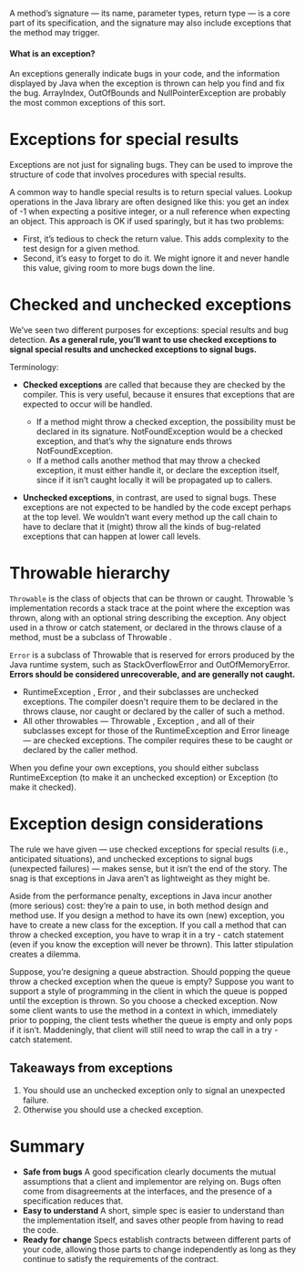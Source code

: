A method’s signature — its name, parameter types, return type — is a core part of its specification, and the signature may also include exceptions that the method may trigger.

#### What is an exception?
An exceptions generally indicate bugs in your code, and the information displayed by Java when the exception is thrown can help you find and fix the bug. ArrayIndex, OutOfBounds and NullPointerException are probably the most common exceptions of this sort.


# Exceptions for special results
Exceptions are not just for signaling bugs. They can be used to improve the structure of code that involves procedures with special results.

A common way to handle special results is to return special values. Lookup operations in the Java library are often designed like this: you get an index of -1 when expecting a positive integer, or a null reference when expecting an object. This approach is OK if used sparingly, but it has two problems:

- First, it’s tedious to check the return value. This adds complexity to the test design for a given method.
- Second, it’s easy to forget to do it. We might ignore it and never handle this value, giving room to more bugs down the line.
 
 # Checked and unchecked exceptions
 We’ve seen two different purposes for exceptions: special results and bug detection. **As a general rule, you’ll want to use checked exceptions to signal special results and unchecked exceptions to signal bugs.**
 
 Terminology:
 
 - **Checked exceptions** are called that because they are checked by the compiler. This is very useful, because it ensures that exceptions that are expected to occur will be handled.
	- If a method might throw a checked exception, the possibility must be declared in its signature. NotFoundException would be a checked exception, and that’s why the signature ends throws NotFoundException.
	- If a method calls another method that may throw a checked exception, it must either handle it, or declare the exception itself, since if it isn’t caught locally it will be propagated up to callers.

- **Unchecked exceptions**, in contrast, are used to signal bugs. These exceptions are not expected to be handled by the code except perhaps at the top level. We wouldn’t want every method up the call chain to have to declare that it (might) throw all the kinds of bug-related exceptions that can happen at lower call levels.

# Throwable hierarchy

```Throwable``` is the class of objects that can be thrown or caught. Throwable ’s implementation records a stack trace at the point where the exception was thrown, along with an optional string describing the exception. Any object used in a throw or catch statement, or declared in the throws clause of a method, must be a subclass of Throwable .

```Error``` is a subclass of Throwable that is reserved for errors produced by the Java runtime system, such as StackOverflowError and OutOfMemoryError. **Errors should be considered unrecoverable, and are generally not caught.**

- RuntimeException , Error , and their subclasses are unchecked exceptions. The compiler doesn't require them to be declared in the throws clause, nor caught or declared by the caller of such a method.
- All other throwables — Throwable , Exception , and all of their subclasses except for those of the RuntimeException and Error lineage — are checked exceptions. The compiler requires these to be caught or declared by the caller method.
 
When you define your own exceptions, you should either subclass RuntimeException (to make it an unchecked exception) or Exception (to make it checked). 

# Exception design considerations

The rule we have given — use checked exceptions for special results (i.e., anticipated situations), and unchecked exceptions to signal bugs (unexpected failures) — makes sense, but it isn’t the end of the story. The snag is that exceptions in Java aren’t as lightweight as they might be.

Aside from the performance penalty, exceptions in Java incur another (more serious) cost: they’re a pain to use, in both method design and method use. If you design a method to have its own (new) exception, you have to create a new class for the exception. If you call a method that can throw a checked exception, you have to wrap it in a try - catch statement (even if you know the exception will never be thrown). This latter stipulation creates a dilemma. 

Suppose, you’re designing a queue abstraction. Should popping the queue throw a checked exception when the queue is empty? Suppose you want to support a style of programming in the client in which the queue is popped until the exception is thrown. So you choose a checked exception. Now some client wants to use the method in a context in which, immediately prior to popping, the client tests whether the queue is empty and only pops if it isn’t. Maddeningly, that client will still need to wrap the call in a try - catch statement.


## Takeaways from exceptions

1. You should use an unchecked exception only to signal an unexpected failure.
2. Otherwise you should use a checked exception.

# Summary
- **Safe from bugs** A good specification clearly documents the mutual assumptions that a client and implementor are relying on. Bugs often come from disagreements at the interfaces, and the presence of a specification reduces that. 
- **Easy to understand** A short, simple spec is easier to understand than the implementation itself, and saves other people from having to read the code.
- **Ready for change** Specs establish contracts between different parts of your code, allowing those parts to change independently as long as they continue to satisfy the requirements of the contract.